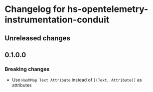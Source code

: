 # Changelog for hs-opentelemetry-instrumentation-conduit

## Unreleased changes

## 0.1.0.0

### Breaking changes

- Use `HashMap Text Attribute` instead of `[(Text, Attribute)]` as attributes

